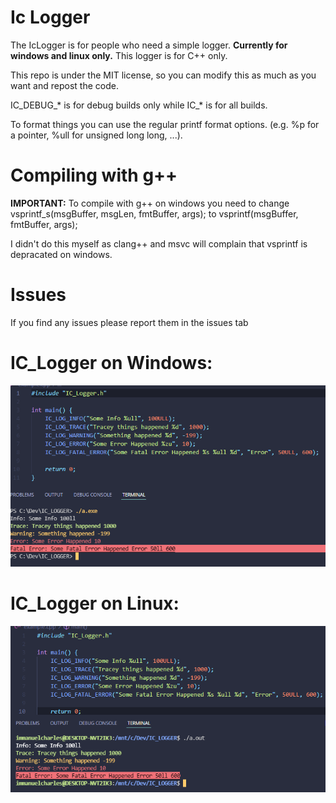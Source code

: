 # Ic Logger
The IcLogger is for people who need a simple logger. **Currently for windows and linux only.**
This logger is for C++ only.

This repo is under the MIT license, so you can modify this as much as you want and repost the code.

IC_DEBUG_* is for debug builds only while IC_* is for all builds.

To format things you can use the regular printf format options. (e.g. %p for a pointer, %ull for unsigned long long, ...). 

# Compiling with g++

**IMPORTANT:** To compile with g++ on windows you need to change vsprintf_s(msgBuffer, msgLen, fmtBuffer, args); to vsprintf(msgBuffer, fmtBuffer, args);

I didn't do this myself as clang++ and msvc will complain that vsprintf is depracated on windows.

# Issues

If you find any issues please report them in the issues tab

# IC_Logger on Windows:
![github image](https://github.com/Imaaaaaaaaaaaaaaan/IcLogger/blob/main/Example_Windows.PNG)

# IC_Logger on Linux:
![github image](https://github.com/Imaaaaaaaaaaaaaaan/IcLogger/blob/main/Example_Linux.PNG)
